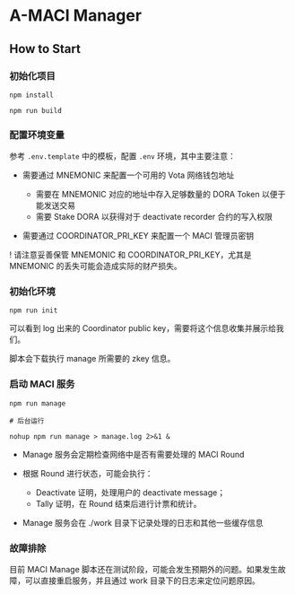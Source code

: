 # A-MACI Manager

## How to Start

### 初始化项目

```
npm install

npm run build
```

### 配置环境变量

参考 `.env.template` 中的模板，配置 `.env` 环境，其中主要注意：

- 需要通过 MNEMONIC 来配置一个可用的 Vota 网络钱包地址

  - 需要在 MNEMONIC 对应的地址中存入足够数量的 DORA Token 以便于能发送交易
  - 需要 Stake DORA 以获得对于 deactivate recorder 合约的写入权限

- 需要通过 COORDINATOR_PRI_KEY 来配置一个 MACI 管理员密钥

! 请注意妥善保管 MNEMONIC 和 COORDINATOR_PRI_KEY，尤其是 MNEMONIC 的丢失可能会造成实际的财产损失。

### 初始化环境

```
npm run init
```

可以看到 log 出来的 Coordinator public key，需要将这个信息收集并展示给我们。

脚本会下载执行 manage 所需要的 zkey 信息。

### 启动 MACI 服务

```
npm run manage

# 后台运行

nohup npm run manage > manage.log 2>&1 &
```

- Manage 服务会定期检查网络中是否有需要处理的 MACI Round

- 根据 Round 进行状态，可能会执行：

  - Deactivate 证明，处理用户的 deactivate message；
  - Tally 证明，在 Round 结束后进行计票和统计。

- Manage 服务会在 ./work 目录下记录处理的日志和其他一些缓存信息

### 故障排除

目前 MACI Manage 脚本还在测试阶段，可能会发生预期外的问题。如果发生故障，可以直接重启服务，并且通过 work 目录下的日志来定位问题原因。
